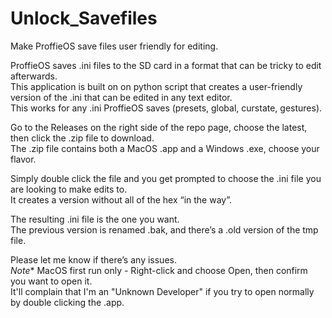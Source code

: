 # Unlock_Savefiles
Make ProffieOS save files user friendly for editing.

ProffieOS saves .ini files to the SD card in a format that can be tricky to edit afterwards.  
This application is built on on python script that creates a user-friendly version of the .ini that can be edited in any text editor.  
This works for any .ini ProffieOS saves (presets, global, curstate, gestures).  


Go to the Releases on the right side of the repo page, choose the latest, then click the .zip file to download.  
The .zip file contains both a MacOS .app and a Windows .exe, choose your flavor.  

Simply double click the file and you get prompted to choose the .ini file you are looking to make edits to.  
It creates a version without all of the hex “in the way”.  

The resulting .ini file is the one you want.  
The previous version is renamed .bak, and there’s a .old version of the tmp file.  

Please let me know if there’s any issues.  
*Note** MacOS first run only - Right-click and choose Open, then confirm you want to open it.  
It'll complain that I'm an "Unknown Developer" if you try to open normally by double clicking the .app.  
